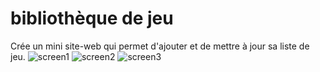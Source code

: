 # bibliothèque de jeu
Crée un mini site-web qui permet d'ajouter et de mettre à jour sa liste de jeu.
![screen1](https://github.com/jlette/biblioth-que-de-jeu/assets/61975793/08ba4e9d-8cc9-4502-bdf7-411ac61fc4a4)
![screen2](https://github.com/jlette/biblioth-que-de-jeu/assets/61975793/e2b14a13-4020-4eaa-bdff-98849c01d60a)
![screen3](https://github.com/jlette/biblioth-que-de-jeu/assets/61975793/155bd537-01a0-428c-8ce3-1960a8318c6f)
